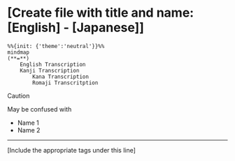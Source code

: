 # [Create file with title and name: [English] - [Japanese]]
```mermaid
%%{init: {'theme':'neutral'}}%%
mindmap
(**=**)
	English Transcription
	Kanji Transcription
		Kana Transcription
		Romaji Transcritption
```

> [!CAUTION]
> May be confused with
>  - Name 1
>  - Name 2

___

[Include the appropriate tags under this line]